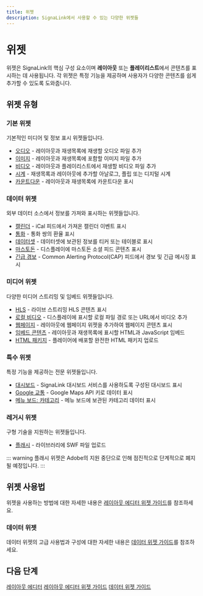 ```yaml
---
title: 위젯
description: SignaLink에서 사용할 수 있는 다양한 위젯들
---
```


# 위젯

위젯은 SignaLink의 핵심 구성 요소이며 **레이아웃** 또는 **플레이리스트**에서 콘텐츠를 표시하는 데 사용됩니다. 각 위젯은 특정 기능을 제공하며 사용자가 다양한 콘텐츠를 쉽게 추가할 수 있도록 도와줍니다.

## 위젯 유형

### 기본 위젯

기본적인 미디어 및 정보 표시 위젯들입니다.

- [오디오]( /media/widgets/audio) - 레이아웃과 재생목록에 재생할 오디오 파일 추가
- [이미지]( /media/widgets/image) - 레이아웃과 재생목록에 포함할 이미지 파일 추가
- [비디오]( /media/widgets/video) - 레이아웃과 플레이리스트에서 재생할 비디오 파일 추가
- [시계]( /media/widgets/clock) - 재생목록과 레이아웃에 추가할 아날로그, 플립 또는 디지털 시계
- [카운트다운]( /media/widgets/countdown) - 레이아웃과 재생목록에 카운트다운 표시

### 데이터 위젯

외부 데이터 소스에서 정보를 가져와 표시하는 위젯들입니다.

- [캘린더](/media/widgets/calendar) - iCal 피드에서 가져온 캘린더 이벤트 표시
- [통화](/media/widgets/currencies) - 통화 쌍의 환율 표시
- [데이터셋](/media/widgets/dataset) - 데이터셋에 보관된 정보를 티커 또는 테이블로 표시
- [마스토돈](/media/widgets/mastodon) - 디스플레이에 마스토돈 소셜 피드 콘텐츠 표시
- [긴급 경보](/media/widgets/emergency-alerts) - Common Alerting Protocol(CAP) 피드에서 경보 및 긴급 메시징 표시

### 미디어 위젯

다양한 미디어 스트리밍 및 임베드 위젯들입니다.

- [HLS]( /media/widgets/hls) - 라이브 스트리밍 HLS 콘텐츠 표시
- [로컬 비디오]( /media/widgets/local-video) - 디스플레이에 표시할 로컬 파일 경로 또는 URL에서 비디오 추가
- [웹페이지]( /media/widgets/webpage) - 레이아웃에 웹페이지 위젯을 추가하여 웹페이지 콘텐츠 표시
- [임베드 콘텐츠]( /media/widgets/embedded) - 레이아웃과 재생목록에 표시할 HTML과 JavaScript 임베드
- [HTML 패키지]( /media/widgets/html-package) - 플레이어에 배포할 완전한 HTML 패키지 업로드

### 특수 위젯

특정 기능을 제공하는 전문 위젯들입니다.

- [대시보드]( /media/widgets/dashboard) - SignaLink 대시보드 서비스를 사용하도록 구성된 대시보드 표시
- [Google 교통]( /media/widgets/google-traffic) - Google Maps API 키로 데이터 표시
- [메뉴 보드: 카테고리]( /media/widgets/menu-boards-category) - 메뉴 보드에 보관된 카테고리 데이터 표시

### 레거시 위젯

구형 기술을 지원하는 위젯들입니다.

- [플래시]( /media/widgets/flash) - 라이브러리에 SWF 파일 업로드

::: warning
플래시 위젯은 Adobe의 지원 중단으로 인해 점진적으로 단계적으로 폐지될 예정입니다.
:::

## 위젯 사용법

위젯을 사용하는 방법에 대한 자세한 내용은 [레이아웃 에디터 위젯 가이드]( /layouts/editor/widgets)를 참조하세요.

### 데이터 위젯

데이터 위젯의 고급 사용법과 구성에 대한 자세한 내용은 [데이터 위젯 가이드]( /layouts/editor/data-widgets)를 참조하세요.

## 다음 단계

[레이아웃 에디터]( /layouts/editor)
[레이아웃 에디터 위젯 가이드]( /layouts/editor/widgets)
[데이터 위젯 가이드]( /layouts/editor/data-widgets) 